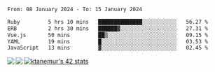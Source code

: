 <!--START_SECTION:waka-->

```txt
From: 08 January 2024 - To: 15 January 2024

Ruby         5 hrs 10 mins   ██████████████░░░░░░░░░░░   56.27 %
ERB          2 hrs 30 mins   ██████▓░░░░░░░░░░░░░░░░░░   27.31 %
Vue.js       50 mins         ██▒░░░░░░░░░░░░░░░░░░░░░░   09.15 %
YAML         19 mins         █░░░░░░░░░░░░░░░░░░░░░░░░   03.53 %
JavaScript   13 mins         ▓░░░░░░░░░░░░░░░░░░░░░░░░   02.45 %
```

<!--END_SECTION:waka-->
<a href="https://github.com/anuraghazra/github-readme-stats">
  <img align="left" src="https://github-readme-stats.vercel.app/api?username=Tanesan&count_private=true&show_icons=true" />
<img align="left" src="https://github-readme-stats.vercel.app/api/top-langs/?username=Tanesan" />
</a>

[![ktanemur's 42 stats](https://badge42.vercel.app/api/v2/cl1wslf6s002109l771rng2w8/stats?cursusId=21&coalitionId=62)](https://github.com/JaeSeoKim/badge42)
